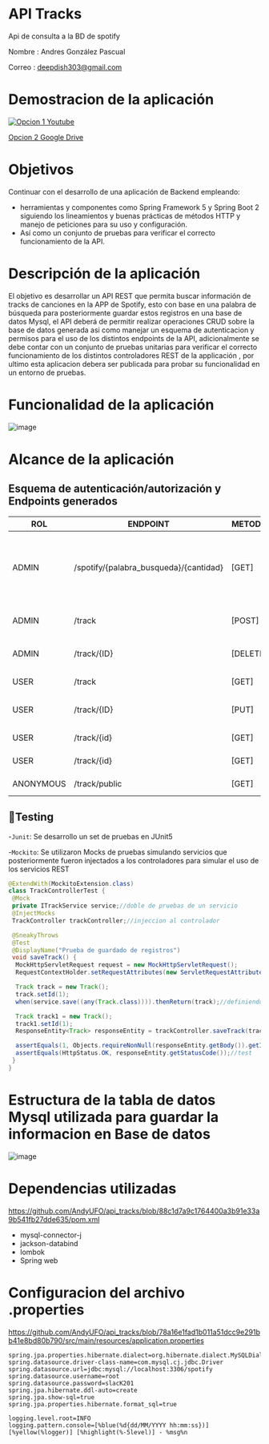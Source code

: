 # API Tracks

Api de consulta a la BD de spotify

Nombre : Andres González Pascual

Correo : deepdish303@gmail.com

# Demostracion de la aplicación


[![Opcion 1 Youtube](https://img.youtube.com/vi/8-i0zaTGVjw/0.jpg)](https://www.youtube.com/watch?v=8-i0zaTGVjw)

[Opcion 2 Google Drive](https://drive.google.com/file/d/10XIG4H0Sjcp3L3HS9RUtaFe7TlzZWIJc/view?usp=sharing)


# Objetivos

Continuar con el desarrollo de una aplicación de Backend empleando:
- herramientas y componentes como Spring Framework 5 y Spring Boot 2 siguiendo los lineamientos y buenas prácticas de métodos HTTP y manejo de peticiones para su uso y configuración.
- Así como un conjunto de pruebas para verificar el correcto funcionamiento de la API.

# Descripción de la aplicación

El objetivo es desarrollar un API REST que permita buscar información  de tracks de canciones en la APP de Spotify, esto con base en una palabra de búsqueda para posteriormente guardar estos registros en una base de datos Mysql, el API deberá de permitir realizar operaciones CRUD sobre la base de datos generada asi como manejar un esquema de autenticacion y permisos para el uso de los distintos endpoints de la API,
adicionalmente se debe contar con un conjunto de pruebas unitarias para verificar el correcto funcionamiento de los distintos controladores REST de la applicación , por ultimo esta aplicacion debera ser publicada para probar su funcionalidad en un entorno de pruebas.  

# Funcionalidad de la aplicación

![image](https://user-images.githubusercontent.com/15675318/215378512-fe83998e-9ea1-49c4-91b1-9cdde60d15c2.png)


# Alcance de la aplicación
## Esquema de autenticación/autorización y Endpoints generados
 |ROL| ENDPOINT                               | METODO   | FUNCIONALIDAD                                                                                                               |
|--|----------------------------------------|----------|-----------------------------------------------------------------------------------------------------------------------------|
 |ADMIN| /spotify/{palabra_busqueda}/{cantidad} | [GET]    | hace petición a la API de spotify buscando tracks que contengan la {palabra_de_busqueda} con un límite de {cantidad} tracks |
 |ADMIN| /track                                 | [POST]   | Guarda en la base de datos la información del track enviada                                                                 |
 |ADMIN| /track/{ID}                            | [DELETE] | Elimina el registro con id={ID} de la base de datos                                                                         |
 |USER| /track                                 | [GET]    | Lista todos los tracks guardados en bd                                                                                      |
 |USER| /track/{ID}                            | [PUT]    | Actualiza la descripción del track con id={ID}                                                                              |
 |USER| /track/{id}                            | [GET]    | Obtiene la información del track con id={ID}                                                                                |
 |USER| /track/{id}                            | [GET]    | Obtiene la información del track con id={ID}                                                                                |
 |ANONYMOUS| /track/public                          | [GET]    | EndPoint publico, no requiere autenticacion                                                            |

## :hammer:Testing

-`Junit`: Se desarrollo un set de pruebas en JUnit5

-`Mockito`: Se utilizaron Mocks de pruebas simulando servicios que posteriormente fueron injectados a los controladores 
para simular el uso de los servicios REST

```java
@ExtendWith(MockitoExtension.class)
class TrackControllerTest {
 @Mock
 private ITrackService service;//doble de pruebas de un servicio
 @InjectMocks
 TrackController trackController;//injeccion al controlador

 @SneakyThrows
 @Test
 @DisplayName("Prueba de guardado de registros")
 void saveTrack() {
  MockHttpServletRequest request = new MockHttpServletRequest();
  RequestContextHolder.setRequestAttributes(new ServletRequestAttributes(request));

  Track track = new Track();
  track.setId(1);
  when(service.save((any(Track.class)))).thenReturn(track);//definiendo comportamiento del servicio 

  Track track1 = new Track();
  track1.setId(1);
  ResponseEntity<Track> responseEntity = trackController.saveTrack(track);//ejecutando el controlador

  assertEquals(1, Objects.requireNonNull(responseEntity.getBody()).getId());//test
  assertEquals(HttpStatus.OK, responseEntity.getStatusCode());//test
 }
}
```

# Estructura de la tabla de datos Mysql utilizada para guardar la informacion en Base de datos

![image](https://user-images.githubusercontent.com/15675318/208333238-99591c49-dbe4-4397-85de-300c2ed1acc4.png)

# Dependencias utilizadas

https://github.com/AndyUFO/api_tracks/blob/88c1d7a9c1764400a3b91e33a9b541fb27dde635/pom.xml

* mysql-connector-j
* jackson-databind
* lombok
* Spring web

# Configuracion del archivo .properties

https://github.com/AndyUFO/api_tracks/blob/78a16e1fad1b011a51dcc9e291bb41e8bd80b790/src/main/resources/application.properties

```
spring.jpa.properties.hibernate.dialect=org.hibernate.dialect.MySQLDialect
spring.datasource.driver-class-name=com.mysql.cj.jdbc.Driver
spring.datasource.url=jdbc:mysql://localhost:3306/spotify
spring.datasource.username=root
spring.datasource.password=slacK201
spring.jpa.hibernate.ddl-auto=create
spring.jpa.show-sql=true
spring.jpa.properties.hibernate.format_sql=true

logging.level.root=INFO
logging.pattern.console=[%blue(%d{dd/MM/YYYY hh:mm:ss})] [%yellow(%logger)] [%highlight(%-5level)] - %msg%n
```









